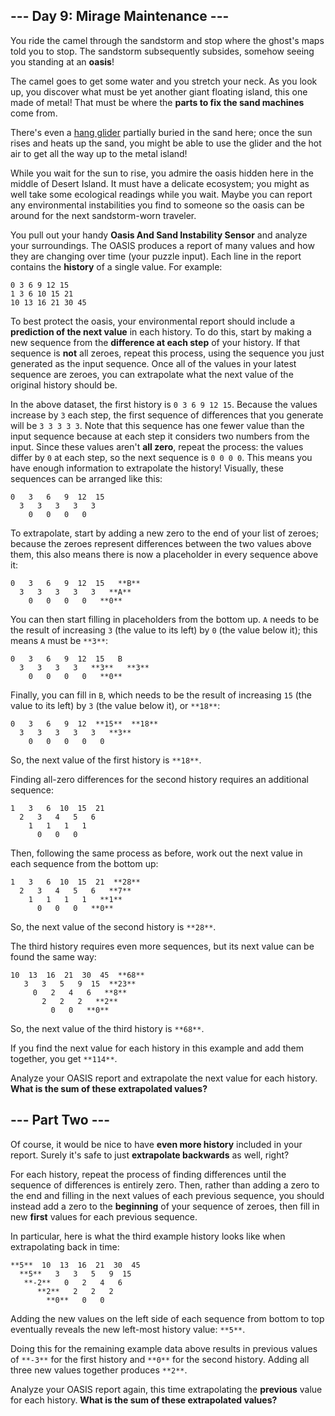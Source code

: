 ## --- Day 9: Mirage Maintenance ---
You ride the camel through the sandstorm and stop where the ghost's maps told you to stop. The sandstorm subsequently subsides, somehow seeing you standing at an **oasis**!

The camel goes to get some water and you stretch your neck. As you look up, you discover what must be yet another giant floating island, this one made of metal! That must be where the **parts to fix the sand machines** come from.

There's even a [hang glider](https://en.wikipedia.org/wiki/Hang_gliding) partially buried in the sand here; once the sun rises and heats up the sand, you might be able to use the glider and the hot air to get all the way up to the metal island!

While you wait for the sun to rise, you admire the oasis hidden here in the middle of Desert Island. It must have a delicate ecosystem; you might as well take some ecological readings while you wait. Maybe you can report any environmental instabilities you find to someone so the oasis can be around for the next sandstorm-worn traveler.

You pull out your handy **Oasis And Sand Instability Sensor** and analyze your surroundings. The OASIS produces a report of many values and how they are changing over time (your puzzle input). Each line in the report contains the **history** of a single value. For example:

```
0 3 6 9 12 15
1 3 6 10 15 21
10 13 16 21 30 45
```

To best protect the oasis, your environmental report should include a **prediction of the next value** in each history. To do this, start by making a new sequence from the **difference at each step** of your history. If that sequence is **not** all zeroes, repeat this process, using the sequence you just generated as the input sequence. Once all of the values in your latest sequence are zeroes, you can extrapolate what the next value of the original history should be.

In the above dataset, the first history is `0 3 6 9 12 15`. Because the values increase by `3` each step, the first sequence of differences that you generate will be `3 3 3 3 3`. Note that this sequence has one fewer value than the input sequence because at each step it considers two numbers from the input. Since these values aren't **all zero**, repeat the process: the values differ by `0` at each step, so the next sequence is `0 0 0 0`. This means you have enough information to extrapolate the history! Visually, these sequences can be arranged like this:

```
0   3   6   9  12  15
  3   3   3   3   3
    0   0   0   0
```

To extrapolate, start by adding a new zero to the end of your list of zeroes; because the zeroes represent differences between the two values above them, this also means there is now a placeholder in every sequence above it:


```
0   3   6   9  12  15   **B**
  3   3   3   3   3   **A**
    0   0   0   0   **0**
```

You can then start filling in placeholders from the bottom up. `A` needs to be the result of increasing `3` (the value to its left) by `0` (the value below it); this means `A` must be `**3**`:

```
0   3   6   9  12  15   B
  3   3   3   3   **3**   **3**
    0   0   0   0   **0**
```

Finally, you can fill in `B`, which needs to be the result of increasing `15` (the value to its left) by `3` (the value below it), or `**18**`:

```
0   3   6   9  12  **15**  **18**
  3   3   3   3   3   **3**
    0   0   0   0   0
```

So, the next value of the first history is `**18**`.

Finding all-zero differences for the second history requires an additional sequence:

```
1   3   6  10  15  21
  2   3   4   5   6
    1   1   1   1
      0   0   0
```

Then, following the same process as before, work out the next value in each sequence from the bottom up:

```
1   3   6  10  15  21  **28**
  2   3   4   5   6   **7**
    1   1   1   1   **1**
      0   0   0   **0**
```

So, the next value of the second history is `**28**`.

The third history requires even more sequences, but its next value can be found the same way:

```
10  13  16  21  30  45  **68**
   3   3   5   9  15  **23**
     0   2   4   6   **8**
       2   2   2   **2**
         0   0   **0**
```

So, the next value of the third history is `**68**`.

If you find the next value for each history in this example and add them together, you get `**114**`.

Analyze your OASIS report and extrapolate the next value for each history. **What is the sum of these extrapolated values?**

## --- Part Two ---
Of course, it would be nice to have **even more history** included in your report. Surely it's safe to just **extrapolate backwards** as well, right?

For each history, repeat the process of finding differences until the sequence of differences is entirely zero. Then, rather than adding a zero to the end and filling in the next values of each previous sequence, you should instead add a zero to the **beginning** of your sequence of zeroes, then fill in new **first** values for each previous sequence.

In particular, here is what the third example history looks like when extrapolating back in time:

```
**5**  10  13  16  21  30  45
  **5**   3   3   5   9  15
   **-2**   0   2   4   6
      **2**   2   2   2
        **0**   0   0
```

Adding the new values on the left side of each sequence from bottom to top eventually reveals the new left-most history value: `**5**`.

Doing this for the remaining example data above results in previous values of `**-3**` for the first history and `**0**` for the second history. Adding all three new values together produces `**2**`.

Analyze your OASIS report again, this time extrapolating the **previous** value for each history. **What is the sum of these extrapolated values?**

